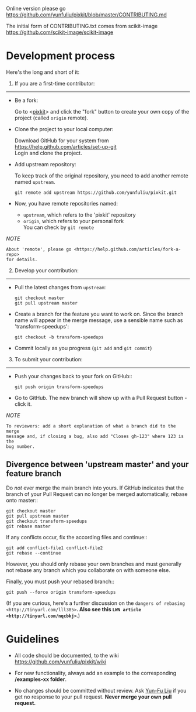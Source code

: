 Online version please go<br>
<https://github.com/yunfuliu/pixkit/blob/master/CONTRIBUTING.md>

The initial form of CONTRIBUTING.txt comes from scikit-image <br>
<https://github.com/scikit-image/scikit-image>

Development process
===================

Here's the long and short of it:

1. If you are a first-time contributor:
---------------------------------------

   * Be a fork:
   
       Go to <[pixkit](https://github.com/yunfuliu/pixkit)>
       and click the "fork" button to create your own copy of the project
       (called ``origin`` remote).

   * Clone the project to your local computer:

       Download GitHub for your system from 
       <https://help.github.com/articles/set-up-git><br>
       Login and clone the project.

   * Add upstream repository:

       To keep track of the original repository, you need to add 
       another remote named ``upstream``.

       ``git remote add upstream https://github.com/yunfuliu/pixkit.git``

   * Now, you have remote repositories named:

       - ``upstream``, which refers to the 'pixkit' repository
       - ``origin``, which refers to your personal fork <br>
       You can check by 
         ``git remote``

*NOTE* 

    About 'remote', please go <https://help.github.com/articles/fork-a-repo>
    for details.

2. Develop your contribution:
-----------------------------

   * Pull the latest changes from ``upstream``:

       ``git checkout master``<br>
       ``git pull upstream master``

   * Create a branch for the feature you want to work on. Since the
     branch name will appear in the merge message, use a sensible name
     such as 'transform-speedups':

       ``git checkout -b transform-speedups``

   * Commit locally as you progress (``git add`` and ``git commit``)

3. To submit your contribution:
-------------------------------

   * Push your changes back to your fork on GitHub::

      ``git push origin transform-speedups``

   * Go to GitHub. The new branch will show up with a Pull Request button -
     click it.

*NOTE*

    To reviewers: add a short explanation of what a branch did to the merge
    message and, if closing a bug, also add "Closes gh-123" where 123 is the
    bug number.


Divergence between 'upstream master' and your feature branch
--------------------------------------------------------------

Do *not* ever merge the main branch into yours. If GitHub indicates that the
branch of your Pull Request can no longer be merged automatically, rebase
onto master::

   ``git checkout master``<br>
   ``git pull upstream master``<br>
   ``git checkout transform-speedups``<br>
   ``git rebase master``

If any conflicts occur, fix the according files and continue::

   ``git add conflict-file1 conflict-file2``<br>
   ``git rebase --continue``

However, you should only rebase your own branches and must generally not
rebase any branch which you collaborate on with someone else.

Finally, you must push your rebased branch::

   ``git push --force origin transform-speedups``

(If you are curious, here's a further discussion on the
`dangers of rebasing <http://tinyurl.com/lll385>`__.
Also see this `LWN article <http://tinyurl.com/nqcbkj>`__.)


Guidelines
==========

* All code should be documented, to the wiki<br>
  <https://github.com/yunfuliu/pixkit/wiki>

* For new functionality, always add an example to the corresponding 
  <b>/examples-xx folder</b>.

* No changes should be committed without review. Ask 
  [Yun-Fu Liu](yunfuliu@gmail.com) if you get no response to your pull request.
**Never merge your own pull request.**

